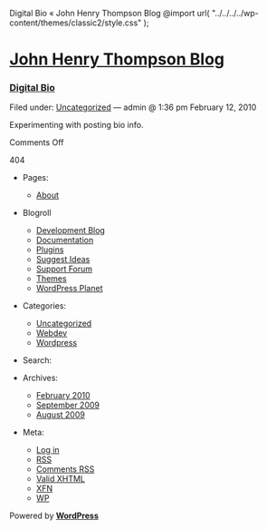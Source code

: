  Digital Bio « John Henry Thompson Blog @import url( "../../../../wp-content/themes/classic2/style.css" );                

[John Henry Thompson Blog](../../../../index.html)
==================================================

### [Digital Bio](index.html)

Filed under: [Uncategorized](../../../../category/uncategorized/index.html "View all posts in Uncategorized") — admin @ 1:36 pm February 12, 2010

Experimenting with posting bio info.

Comments Off

404

*   Pages:
    *   [About](../../../../about/index.html "About")
*   Blogroll
    *   [Development Blog](http://wordpress.org/development/)
    *   [Documentation](http://codex.wordpress.org/)
    *   [Plugins](http://wordpress.org/extend/plugins/)
    *   [Suggest Ideas](http://wordpress.org/extend/ideas/)
    *   [Support Forum](http://wordpress.org/support/)
    *   [Themes](http://wordpress.org/extend/themes/)
    *   [WordPress Planet](http://planet.wordpress.org/)
*   Categories:
    *   [Uncategorized](../../../../category/uncategorized/index.html "View all posts filed under Uncategorized")
    *   [Webdev](../../../../category/webdev/index.html "View all posts filed under Webdev")
    *   [Wordpress](../../../../category/wordpress/index.html "View all posts filed under Wordpress")
*   Search:
    
      
    
*   Archives:
    *   [February 2010](../../index.html "February 2010")
    *   [September 2009](../../../../2009/09/index.html "September 2009")
    *   [August 2009](../../../../2009/08/index.html "August 2009")
*   Meta:
    *   [Log in](../../../../wp-login.php.html)
    *   [RSS](../../../../feed/index.rss "Syndicate this site using RSS")
    *   [Comments RSS](../../../../comments/feed/index.rss "The latest comments to all posts in RSS")
    *   [Valid XHTML](http://validator.w3.org/check/referer "This page validates as XHTML 1.0 Transitional")
    *   [XFN](http://gmpg.org/xfn/)
    *   [WP](http://wordpress.org/ "Powered by WordPress, state-of-the-art semantic personal publishing platform.")

Powered by [**WordPress**](http://wordpress.org/ "Powered by WordPress, state-of-the-art semantic personal publishing platform.")